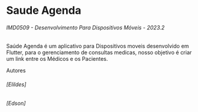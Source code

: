 # Saude Agenda

###### IMD0509 - Desenvolvimento Para Dispositivos Móveis - 2023.2

Saúde Agenda é um aplicativo para Dispositivos moveis desenvolvido em Flutter, para o gerenciamento de consultas medicas, nosso objetivo é criar um link entre os Médicos e os Pacientes.

Autores

###### [Elildes]

###### [Edson]
